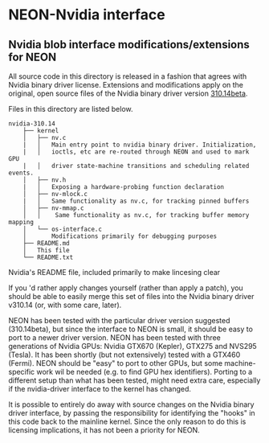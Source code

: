 NEON-Nvidia interface
==============
Nvidia blob interface modifications/extensions for NEON
--------------

All source code in this directory is released in a fashion that
agrees with Nvidia binary driver license. Extensions and modifications
apply on the original, open source files of the Nvidia binary driver version
[310.14beta](http://www.nvidia.com/download/driverResults.aspx/50101).

Files in this directory are listed below.

```
nvidia-310.14
    ├── kernel
    │   ├── nv.c
    |   │   Main entry point to nvidia binary driver. Initialization,
    |   │   ioctls, etc are re-routed through NEON and used to mark GPU
    |   │   driver state-machine transitions and scheduling related events.
    │   ├── nv.h
    |   │   Exposing a hardware-probing function declaration
    │   ├── nv-mlock.c
    |   │   Same functionality as nv.c, for tracking pinned buffers
    │   ├── nv-mmap.c
    │   │    Same functionality as nv.c, for tracking buffer memory mapping
    │   └── os-interface.c
    │       Modifications primarily for debugging purposes
    ├── README.md
    │   This file
    └── README.txt
````
Nvidia's README file, included primarily to make lincesing clear

If you 'd rather apply changes yourself (rather than apply a patch),
you should be able to easily merge this set of files into the
Nvidia binary driver v310.14 (or, with some care, later).

NEON has been tested with the particular driver version suggested
(310.14beta), but since the interface to NEON is small, it should
be easy to port to a newer driver version. NEON has been tested
with three generations of Nvidia GPUs: Nvidia GTX670 (Kepler),
GTX275 and NVS295 (Tesla). It has been shortly (but not extensively)
tested with a GTX460 (Fermi). NEON should be "easy" to port to other
GPUs, but some machine-specific work wil be needed (e.g. to
find GPU hex identifiers). Porting to a different setup than what
has been tested, might need extra care, especially if the nvidia-driver
interface to the kernel has changed.

It is possible to entirely do away with source changes on
the Nvidia binary driver interface, by passing the responsibility
for identifying the "hooks" in this code back to the mainline kernel.
Since the only reason to do this is licensing implications, it has
not been a priority for NEON.

